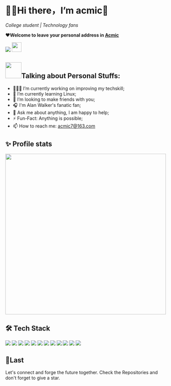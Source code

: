 # 👨‍💻Hi there，I’m acmic👋
_College student | Technology fans_

__❤️Welcome to leave your personal address in [Acmic](https://acmic.top/)__

![](https://visitor-badge.glitch.me/badge?page_id=acmic7.readme)
<img src="https://media.giphy.com/media/dxn6fRlTIShoeBr69N/giphy.gif" width="30px">

## <img src="https://camo.githubusercontent.com/be37cdc8f930300096c506ad4574eaae977c48fbb2705cfcb92f4eeab8282c7a/68747470733a2f2f6d656469612e67697068792e636f6d2f6d656469612f56674344417a634b767352364f4d307557672f67697068792e676966" width="50px">Talking about Personal Stuffs:
- 👨🏽‍💻 I’m currently working on improving my techskill;
- 🌱 I’m currently learning Linux;
- 👯 I’m looking to make friends with you;
- 🎧 I'm Alan Walker's fanatic fan;
- 💬 Ask me about anything, I am happy to help;
- ⚡️ Fun-Fact: Anything is possible;
- 📫 How to reach me: acmic7@163.com
## ✨ Profile stats
<img class="githubimg" src="https://github-readme-stats.vercel.app/api?username=acmic7&show_icons=true&theme=tokyonight" width="500px">

## 🛠 Tech Stack
![](https://img.shields.io/badge/-C%20&%20C++-659ad2?style=flat&logo=c%2B%2B&logoColor=ffffff)
![](http://img.shields.io/badge/-Java-007396?style=flat-square&logo=java&logoColor=ffffff)
![](https://img.shields.io/badge/-HTML5-%23E44D27?style=flat-square&logo=html5&logoColor=ffffff)
![](https://img.shields.io/badge/-CSS3-%231572B6?style=flat-square&logo=css3)
![](https://img.shields.io/badge/-Bootstrap-563D7C?style=flat-square&logo=bootstrap&link=https://github.com/LuizCarlosAbbott/)
![](https://img.shields.io/badge/JavaScript-F7DF1E?style=flat-square&logo=JavaScript&logoColor=white)
![](https://img.shields.io/badge/Python-3776AB?style=flat-square&logo=Python&logoColor=white)
![](https://img.shields.io/badge/-MySQL-F29111?style=flat&logo=mysql&logoColor=FFFFFF)
![](https://img.shields.io/badge/Git-F05032?style=flat-square&logo=Git&logoColor=white)
![](https://img.shields.io/badge/-GitHub-181717?style=flat-square&logo=github&link=https://github.com/LuizCarlosAbbott/)
![](https://github-readme-stats.vercel.app/api/top-langs/?username=acmic7&layout=compact)
![](https://github-readme-streak-stats.herokuapp.com/?user=acmic7)


## 💭Last
Let's connect and forge the future together.
Check the Repositories and don't forget to give a star.


<!--深色模板-->
<!--![](https://github-readme-stats.vercel.app/api/top-langs/?username=acmic7&hide_langs_below=.25&theme=radical)-->


